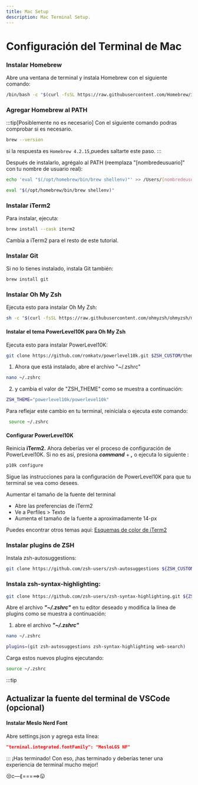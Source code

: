 ```yaml
---
title: Mac Setup
description: Mac Terminal Setup.
---
```

# Configuración del Terminal de Mac

### Instalar Homebrew
Abre una ventana de terminal y instala Homebrew con el siguiente comando:
```bash
/bin/bash -c "$(curl -fsSL https://raw.githubusercontent.com/Homebrew/install/HEAD/install.sh)"
```
### Agregar Homebrew al PATH
:::tip[Posiblemente no es  necesario]
Con el siguiente comando podras comprobar si es necesario.
```bash
brew --version
```
si la respuesta es `Homebrew 4.2.15`,puedes saltarte este paso.
:::

Después de instalarlo, agrégalo al PATH (reemplaza "[nombredeusuario]" con tu nombre de usuario real):

```bash
echo 'eval "$(/opt/homebrew/bin/brew shellenv)"' >> /Users/[nombredeusuario]/.zprofile

eval "$(/opt/homebrew/bin/brew shellenv)"
```
### Instalar iTerm2
Para instalar, ejecuta:

```zsh
brew install --cask iterm2

```

Cambia a iTerm2 para el resto de este tutorial.

### Instalar Git
Si no lo tienes instalado, instala Git también:
```zsh
brew install git
```
### Instalar Oh My Zsh
Ejecuta esto para instalar Oh My Zsh:
```bash
sh -c "$(curl -fsSL https://raw.githubusercontent.com/ohmyzsh/ohmyzsh/master/tools/install.sh)"
```
#### Instalar el tema PowerLevel10K para Oh My Zsh
Ejecuta esto para instalar PowerLevel10K:
```bash
git clone https://github.com/romkatv/powerlevel10k.git $ZSH_CUSTOM/themes/powerlevel10k
```
 
1. Ahora que está instalado, abre el archivo "~/.zshrc" 
```bash
nano ~/.zshrc
```
2. y cambia el valor de "ZSH_THEME" como se muestra a continuación:
```bash
ZSH_THEME="powerlevel10k/powerlevel10k"
```
Para reflejar este cambio en tu terminal, reiníciala o ejecuta este comando:
```bash
 source ~/.zshrc 
 ```

#### Configurar PowerLevel10K

Reinicia **iTerm2.** Ahora deberías ver el proceso de configuración de PowerLevel10K. Si no es así, presiona ***command*** + ***,*** o ejecuta lo siguiente   :

```bash
p10k configure
```
Sigue las instrucciones para la configuración de PowerLevel10K para que tu terminal se vea como desees.

Aumentar el tamaño de la fuente del terminal

- Abre las preferencias de iTerm2
- Ve a Perfiles > Texto
- Aumenta el tamaño de la fuente a aproximadamente 14-px

Puedes encontrar otros temas aquí: [Esquemas de color de iTerm2](https://iterm2colorschemes.com)

### Instalar plugins de ZSH
Instala zsh-autosuggestions:

```zsh
git clone https://github.com/zsh-users/zsh-autosuggestions ${ZSH_CUSTOM:-~/.oh-my-zsh/custom}/plugins/zsh-autosuggestions
```
### Instala zsh-syntax-highlighting:

```zsh
git clone https://github.com/zsh-users/zsh-syntax-highlighting.git ${ZSH_CUSTOM:-~/.oh-my-zsh/custom}/plugins/zsh-syntax-highlighting
```
Abre el archivo ***"~/.zshrc"*** en tu editor deseado y modifica la línea de plugins como se muestra a continuación:
1. abre el archivo ***"~/.zshrc"***
```zsh
nano ~/.zshrc
```

```zsh
plugins=(git zsh-autosuggestions zsh-syntax-highlighting web-search)
```
Carga estos nuevos plugins ejecutando:
```zsh
source ~/.zshrc
```
:::tip
 ## Actualizar la fuente del terminal de VSCode (opcional)
#### Instalar Meslo Nerd Font
Abre settings.json y agrega esta línea:
```json
"terminal.integrated.fontFamily": "MesloLGS NF"
```
:::
¡Has terminado!
Con eso, ¡has terminado y deberías tener una experiencia de terminal mucho mejor!

 😒c—⟪=====>😛
